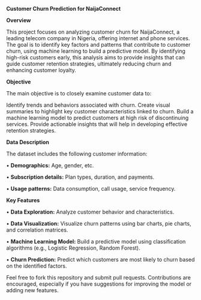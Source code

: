 **Customer Churn Prediction for NaijaConnect**

**Overview**

This project focuses on analyzing customer churn for NaijaConnect, a leading telecom company in Nigeria, offering internet and phone services. The goal is to identify key factors and patterns that contribute to customer churn, using machine learning to build a predictive model. By identifying high-risk customers early, this analysis aims to provide insights that can guide customer retention strategies, ultimately reducing churn and enhancing customer loyalty.

**Objective**

The main objective is to closely examine customer data to:

Identify trends and behaviors associated with churn.
Create visual summaries to highlight key customer characteristics linked to churn.
Build a machine learning model to predict customers at high risk of discontinuing services.
Provide actionable insights that will help in developing effective retention strategies.

**Data Description**


The dataset includes the following customer information: 

• **Demographics:** Age, gender, etc.

• **Subscription details:** Plan types, duration, and payments.

• **Usage patterns:** Data consumption, call usage, service frequency.

**Key Features**


• **Data Exploration:** Analyze customer behavior and characteristics.

• **Data Visualization:** Visualize churn patterns using bar charts, pie charts, and correlation matrices.

• **Machine Learning Model:** Build a predictive model using classification algorithms (e.g., Logistic Regression, Random Forest).

• **Churn Prediction:** Predict which customers are most likely to churn based on the identified factors.


Feel free to fork this repository and submit pull requests. Contributions are encouraged, especially if you have suggestions for improving the model or adding new features.
